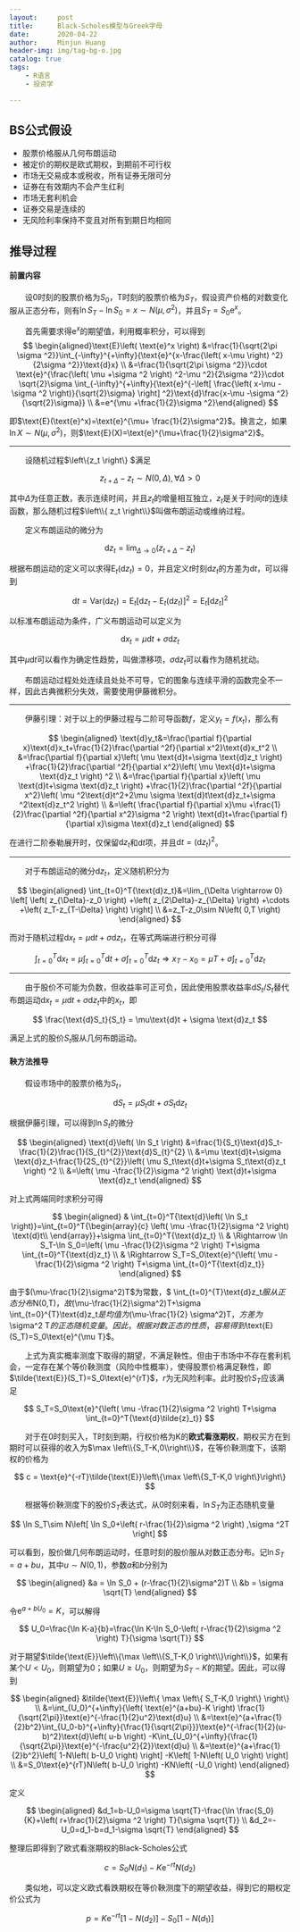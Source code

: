 ```yaml
---
layout:     post
title:      Black-Scholes模型与Greek字母
date:       2020-04-22
author:     Minjun Huang
header-img: img/tag-bg-o.jpg
catalog: true
tags:
    - R语言
    - 投资学

---
```


<head>
    <script src="https://cdn.mathjax.org/mathjax/latest/MathJax.js?config=TeX-AMS-MML_HTMLorMML" type="text/javascript"></script>
    <script type="text/x-mathjax-config">
        MathJax.Hub.Config({
            tex2jax: {
            skipTags: ['script', 'noscript', 'style', 'textarea', 'pre'],
            inlineMath: [['$','$']]
            }
        });
    </script>
</head>

## BS公式假设

- 股票价格服从几何布朗运动
- 被定价的期权是欧式期权，到期前不可行权
- 市场无交易成本或税收，所有证券无限可分
- 证券在有效期内不会产生红利
- 市场无套利机会
- 证券交易是连续的
- 无风险利率保持不变且对所有到期日均相同

## 推导过程

#### 前置内容

&emsp;&emsp;设0时刻的股票价格为$S_0$，T时刻的股票价格为$S_T$，假设资产价格的对数变化服从正态分布，则有$\ln S_T-\ln S_0=x \sim N(\mu,\sigma^2)$，并且$S_T = S_0 \text{e}^x$。



&emsp;&emsp;首先需要求得$\text{e}^x$的期望值，利用概率积分，可以得到
$$
\begin{aligned}\text{E}\left( \text{e}^x \right) &=\frac{1}{\sqrt{2\pi \sigma ^2}}\int_{-\infty}^{+\infty}{\text{e}^{x-\frac{\left( x-\mu \right) ^2}{2\sigma ^2}}\text{d}x}
\\
&=\frac{1}{\sqrt{2\pi \sigma ^2}}\cdot \text{e}^{\frac{\left( \mu +\sigma ^2 \right) ^2-\mu ^2}{2\sigma ^2}}\cdot \sqrt{2}\sigma \int_{-\infty}^{+\infty}{\text{e}^{-\left[ \frac{\left( x-\mu -\sigma ^2 \right)}{\sqrt{2}\sigma} \right] ^2}\text{d}\frac{x-\mu -\sigma ^2}{\sqrt{2}\sigma}}
\\
&=e^{\mu +\frac{1}{2}\sigma ^2}\end{aligned}
$$

即$\text{E}(\text{e}^x)=\text{e}^{\mu+ \frac{1}{2}\sigma^2}$。换言之，如果$\ln X \sim N(\mu,\sigma^2)$，则$\text{E}(X)=\text{e}^{\mu+\frac{1}{2}\sigma^2}$。

---

&emsp;&emsp;设随机过程$\left\\{z_t \right\\} $满足


$$
z_{t+\Delta}-z_t\sim N\left( 0,\Delta \right) ,\forall \Delta>0
$$


其中$\Delta$为任意正数，表示连续时间，并且$z_t$的增量相互独立，$z_t$是关于时间$t$的连续函数，那么随机过程$\left\\{ z_t \right\\}$叫做布朗运动或维纳过程。



&emsp;&emsp;定义布朗运动的微分为


$$
\text{d}z_t=\lim_{\Delta \rightarrow 0}(z_{t+\Delta}-z_t) 
$$


根据布朗运动的定义可以求得$\text{E}_t(\text{d}z_t)=0$，并且定义$t$时刻$\text{d}z_t$的方差为$\text{d}t$，可以得到


$$
\text{d}t=\text{Var}\left( \text{d}z_t \right) =\text{E}_t\left[ \text{d}z_t-\text{E}_t\left( \text{d}z_t \right) \right] ^2=\text{E}_t\left[ \text{d}z_t \right] ^2
$$


以标准布朗运动为条件，广义布朗运动可以定义为


$$
\text{d}x_t=\mu \text{d}t+\sigma \text{d}z_t
$$

其中$\mu \text{d}t$可以看作为确定性趋势，叫做漂移项，$\sigma \text{d}z_t$可以看作为随机扰动。

&emsp;&emsp;布朗运动过程处处连续且处处不可导，它的图象与连续平滑的函数完全不一样，因此古典微积分失效，需要使用伊藤微积分。

---

&emsp;&emsp;伊藤引理：对于以上的伊藤过程与二阶可导函数$f$，定义$y_t=f(x_t)$，那么有

$$
\begin{aligned}
\text{d}y_t&=\frac{\partial f}{\partial x}\text{d}x_t+\frac{1}{2}\frac{\partial ^2f}{\partial x^2}\text{d}x_t^2
\\
&=\frac{\partial f}{\partial x}\left( \mu \text{d}t+\sigma \text{d}z_t \right) +\frac{1}{2}\frac{\partial ^2f}{\partial x^2}\left( \mu \text{d}t+\sigma \text{d}z_t \right) ^2
\\
&=\frac{\partial f}{\partial x}\left( \mu \text{d}t+\sigma \text{d}z_t \right) +\frac{1}{2}\frac{\partial ^2f}{\partial x^2}\left( \mu ^2\text{d}t^2+2\mu \sigma \text{d}t\text{d}z_t+\sigma ^2\text{d}z_t^2 \right) 
\\
&=\left( \frac{\partial f}{\partial x}\mu +\frac{1}{2}\frac{\partial ^2f}{\partial x^2}\sigma ^2 \right) \text{d}t+\frac{\partial f}{\partial x}\sigma \text{d}z_t
\end{aligned}
$$


在进行二阶泰勒展开时，仅保留$\text{d}z_t$和$\text{d}t$项，并且$\text{d}t=(\text{d}z_t)^2$。

---

&emsp;&emsp;对于布朗运动的微分$\text{d}z_t$，定义随机积分为


$$
\begin{aligned}
\int_{t=0}^T{\text{d}z_t}&=\lim_{\Delta \rightarrow 0} \left[ \left( z_{\Delta}-z_0 \right) +\left( z_{2\Delta}-z_{\Delta} \right) +\cdots +\left( z_T-z_{T-\Delta} \right) \right] 
\\
&=z_T-z_0\sim N\left( 0,T \right) 
\end{aligned}
$$


而对于随机过程$\text{d}x_t=\mu \text{d}t+\sigma\text{d}z_t$，在等式两端进行积分可得


$$
\int_{t=0}^T{\text{d}x_t}=\mu \int_{t=0}^T{\text{d}t}+\sigma \int_{t=0}^T{\text{d}z_t}\Rightarrow x_T-x_0=\mu T+\sigma \int_{t=0}^T{\text{d}z_t}
$$

---

&emsp;&emsp;由于股价不可能为负数，但收益率可正可负，因此使用股票收益率$\text{d}S_t/S_t$替代布朗运动$\text{d}x_t=\mu \text{d}t + \sigma \text{d}z_t$中的$x_t$，即


$$
\frac{\text{d}S_t}{S_t} = \mu\text{d}t + \sigma \text{d}z_t
$$

满足上式的股价$S_t$服从几何布朗运动。

#### 鞅方法推导

&emsp;&emsp;假设市场中的股票价格为$S_t$，

$$
\text{d}S_t=\mu S_t\text{d}t + \sigma S_t\text{d}z_t
$$

根据伊藤引理，可以得到$\ln S_t$的微分

$$
\begin{aligned}
\text{d}\left( \ln S_t \right) &=\frac{1}{S_t}\text{d}S_t-\frac{1}{2}\frac{1}{S_{t}^{2}}\text{d}S_{t}^{2}
\\
&=\mu \text{d}t+\sigma \text{d}z_t-\frac{1}{2S_{t}^{2}}\left( \mu S_t\text{d}t+\sigma S_t\text{d}z_t \right) ^2
\\
&=\left( \mu -\frac{1}{2}\sigma ^2 \right) \text{d}t+\sigma \text{d}z_t
\end{aligned}
$$

对上式两端同时求积分可得

$$
\begin{aligned}
& \int_{t=0}^T{\text{d}\left( \ln S_t \right)}=\int_{t=0}^T{\begin{array}{c}
	\left( \mu -\frac{1}{2}\sigma ^2 \right) \text{d}t\\
\end{array}}+\sigma \int_{t=0}^T{\text{d}z_t}
\\
& \Rightarrow \ln S_T-\ln S_0=\left( \mu -\frac{1}{2}\sigma ^2 \right) T+\sigma \int_{t=0}^T{\text{d}z_t} \\
& \Rightarrow S_T=S_0\text{e}^{\left( \mu -\frac{1}{2}\sigma ^2 \right) T+\sigma \int_{t=0}^T{\text{d}z_t}}
\end{aligned}
$$

由于$(\mu-\frac{1}{2}\sigma^2)T$为常数，$ \int_{t=0}^{T}\text{d}z_t$服从正态分布$N(0,T)$，故$(\mu-\frac{1}{2}\sigma^2)T+\sigma \int_{t=0}^{T}\text{d}z_t$是均值为$(\mu-\frac{1}{2} \sigma^2)T$，方差为$\sigma^2 T$的正态随机变量。因此，根据对数正态的性质，容易得到$\text{E}(S_T)=S_0\text{e}^{\mu T}$。


&emsp;&emsp;上式为真实概率测度下取得的期望，不满足鞅性。但由于市场中不存在套利机会，一定存在某个等价鞅测度（风险中性概率），使得股票价格满足鞅性，即$\tilde{\text{E}}(S_T)=S_0\text{e}^{rT}$，$r$为无风险利率。此时股价$S_T$应该满足

$$
S_T=S_0\text{e}^{\left( \mu -\frac{1}{2}\sigma ^2 \right) T+\sigma \int_{t=0}^T{\text{d}\tilde{z}_t}}
$$

&emsp;&emsp;对于在0时刻买入，T时刻到期，行权价格为K的**欧式看涨期权**，期权买方在到期时可以获得的收入为$\max \left\\{S_T-K,0\\right\\}$，在等价鞅测度下，该期权的价格为


$$
c = \text{e}^{-rT}\tilde{\text{E}}\left\{\max \left\{S_T-K,0 \right\}\right\}
$$


&emsp;&emsp;根据等价鞅测度下的股价$S_T$表达式，从0时刻来看，$\ln S_T$为正态随机变量

$$
\ln S_T\sim N\left[ \ln S_0+\left( r-\frac{1}{2}\sigma ^2 \right) ,\sigma ^2T \right] 
$$

可以看到，股价做几何布朗运动时，任意时刻的股价服从对数正态分布。记$\ln S_T = a + bu$，其中$u \sim N(0,1)$，参数$a$和$b$分别为

$$
\begin{aligned}
&a = \ln S_0 + (r-\frac{1}{2}\sigma^2)T \\
&b = \sigma \sqrt{T}
\end{aligned}
$$

令$\text{e}^{a+bU_0}=K$，可以解得

$$
U_0=\frac{\ln K-a}{b}=\frac{\ln K-\ln S_0-\left( r-\frac{1}{2}\sigma ^2 \right) T}{\sigma \sqrt{T}}
$$


对于期望$\tilde{\text{E}}\left\\{\max \left\\{S_T-K,0 \right\\}\right\\}$，如果有某个$U<U_0$，则期望为0；如果$U \geqslant U_0$，则期望为$S_T-K$的期望。因此，可以得到


$$
\begin{aligned}
&\tilde{\text{E}}\left\{ \max \left\{ S_T-K,0 \right\} \right\} 
\\
&=\int_{U_0}^{+\infty}{\left( \text{e}^{a+bu}-K \right) \frac{1}{\sqrt{2\pi}}\text{e}^{-\frac{1}{2}u^2}\text{d}u}
\\
&=\text{e}^{a+\frac{1}{2}b^2}\int_{U_0-b}^{+\infty}{\frac{1}{\sqrt{2\pi}}}\text{e}^{-\frac{1}{2}(u-b)^2}\text{d}\left( u-b \right) -K\int_{U_0}^{+\infty}{\frac{1}{\sqrt{2\pi}}\text{e}^{-\frac{u^2}{2}}\text{d}u}
\\
&=\text{e}^{a+\frac{1}{2}b^2}\left[ 1-N\left( b-U_0 \right) \right] -K\left[ 1-N\left( U_0 \right) \right] 
\\
&=S_0\text{e}^{rT}N\left( b-U_0 \right) -KN\left( -U_0 \right) 
\end{aligned}
$$

定义

$$
\begin{aligned}
&d_1=b-U_0=\sigma \sqrt{T}-\frac{\ln \frac{S_0}{K}+\left( r+\frac{1}{2}\sigma ^2 \right) T}{\sigma \sqrt{T}}
\\
&d_2=-U_0=d_1-b=d_1-\sigma \sqrt{T}
\end{aligned}
$$


整理后即得到了欧式看涨期权的Black-Scholes公式


$$
c = S_0 N(d_1)-K\text{e}^{-rt}N(d_2)
$$

&emsp;&emsp;类似地，可以定义欧式看跌期权在等价鞅测度下的期望收益，得到它的期权定价公式为

$$
p=K\text{e}^{-rt}\left[ 1-N\left( d_2 \right) \right] -S_0\left[ 1-N\left( d_1 \right) \right] 
$$
